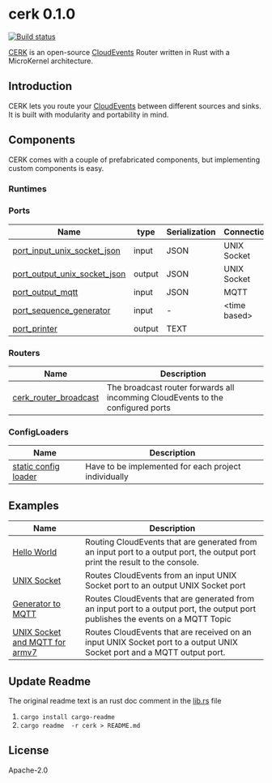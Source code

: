 # cerk 0.1.0

[![Build status](https://badge.buildkite.com/4494e29d5f2c47e3fe998af46dff78a447800a76a68024e392.svg?branch=master)](https://buildkite.com/ce-rust/cerk)

[CERK](https://github.com/ce-rust/cerk) is an open-source [CloudEvents](https://github.com/cloudevents/spec) Router written in Rust with a MicroKernel architecture.

## Introduction

CERK lets you route your [CloudEvents](https://github.com/cloudevents/spec) between different sources and sinks.
It is built with modularity and portability in mind.

## Components

CERK comes with a couple of prefabricated components, but implementing custom components is easy.

### Runtimes

### Ports

| Name                                                     | type   | Serialization    | Connection     |
|----------------------------------------------------------|--------|------------------|----------------|
| [port_input_unix_socket_json](./cerk_port_unix_socket/)  | input  | JSON             | UNIX Socket    |
| [port_output_unix_socket_json](./cerk_port_unix_socket/) | output | JSON             | UNIX Socket    |
| [port_output_mqtt](./cerk_port_mqtt/)                    | input  | JSON             | MQTT           |
| [port_sequence_generator](./cerk_port_dummies/)          | input  | -                | \<time based\> |
| [port_printer](./cerk_port_dummies/)                     | output | TEXT             |                |

### Routers

| Name                                                     | Description                        |
|----------------------------------------------------------|------------------------------------|
| [cerk_router_broadcast](./cerk_router_broadcast/)        | The broadcast router forwards all incomming CloudEvents to the configured ports |

### ConfigLoaders

| Name                                                     | Description                        |
|----------------------------------------------------------|------------------------------------|
| [static config loader](./examples/src/hello_world/main.rs)       | Have to be implemented for each project individually |

## Examples

| Name                                                          | Description                        |
|---------------------------------------------------------------|------------------------------------|
| [Hello World](./examples/src/hello_world/)                    | Routing CloudEvents that are generated from an input port to a output port, the output port print the result to the console. |
| [UNIX Socket](./examples/src/unix_socket/)                    | Routes CloudEvents from an input UNIX Socket port to an output UNIX Socket port |
| [Generator to MQTT](./examples/src/sequence_to_mqtt/)         | Routes CloudEvents that are generated from an input port to a output port, the output port publishes the events on a MQTT Topic |
| [UNIX Socket and MQTT for armv7](./examples/src/unix_socket_and_mqtt_on_armv7/) | Routes CloudEvents that are received on an input UNIX Socket port to a output UNIX Socket port and a MQTT output port. |

## Update Readme

The original readme text is an rust doc comment in the [lib.rs](./cloudevents/src/lib.rs) file

1. `cargo install cargo-readme`
2. `cargo readme  -r cerk > README.md`

## License

Apache-2.0
